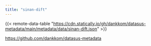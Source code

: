 ```yaml
---
title: "sinan-dift"
---
```


{{< remote-data-table "https://cdn.statically.io/gh/dankkom/datasus-metadata/main/metadata/data/sinan-dift.json" >}}

https://github.com/dankkom/datasus-metadata
